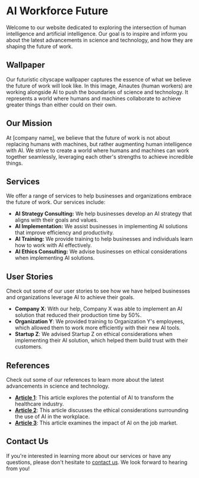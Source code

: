 <!--font:IBM Plex Sans-->

# AI Workforce Future

Welcome to our website dedicated to exploring the intersection of human intelligence and artificial intelligence. Our goal is to inspire and inform you about the latest advancements in science and technology, and how they are shaping the future of work.

## Wallpaper

Our futuristic cityscape wallpaper captures the essence of what we believe the future of work will look like. In this image, Ainautes (human workers) are working alongside AI to push the boundaries of science and technology. It represents a world where humans and machines collaborate to achieve greater things than either could on their own.

## Our Mission

At [company name], we believe that the future of work is not about replacing humans with machines, but rather augmenting human intelligence with AI. We strive to create a world where humans and machines can work together seamlessly, leveraging each other's strengths to achieve incredible things.

## Services

We offer a range of services to help businesses and organizations embrace the future of work. Our services include:

- **AI Strategy Consulting:** We help businesses develop an AI strategy that aligns with their goals and values.
- **AI Implementation:** We assist businesses in implementing AI solutions that improve efficiency and productivity.
- **AI Training:** We provide training to help businesses and individuals learn how to work with AI effectively.
- **AI Ethics Consulting:** We advise businesses on ethical considerations when implementing AI solutions.

## User Stories

Check out some of our user stories to see how we have helped businesses and organizations leverage AI to achieve their goals.

- **Company X**: With our help, Company X was able to implement an AI solution that reduced their production time by 50%.
- **Organization Y**: We provided training to Organization Y's employees, which allowed them to work more efficiently with their new AI tools.
- **Startup Z**: We advised Startup Z on ethical considerations when implementing their AI solution, which helped them build trust with their customers.

## References

Check out some of our references to learn more about the latest advancements in science and technology.

- **[Article 1](#)**: This article explores the potential of AI to transform the healthcare industry.
- **[Article 2](#)**: This article discusses the ethical considerations surrounding the use of AI in the workplace.
- **[Article 3](#)**: This article examines the impact of AI on the job market.

## Contact Us

If you're interested in learning more about our services or have any questions, please don't hesitate to [contact us](#contact). We look forward to hearing from you!

<!--

Write me content for website with wallpaper which alt text is:

"A futuristic cityscape where Ainautes work alongside AI to push the boundaries of science and technology."

The name/title of the page should not be 1:1 copy of the alt text but rather a real content of the website which is using this wallpaper.

- Use markdown format 
- Start with heading
- Heading should be short and concise
- The content should look like a real website 
- The website should not be about the wallpaper, wallpaper is just a related background
- Heading should be contain work "wallpaper" or "background"
- Include real sections like references, contact, user stories, etc. use things relevant to the page purpose.
- Feel free to use structure like headings, bullets, numbering, blockquotes, paragraphs, horizontal lines, etc.
- You can use formatting like bold or _italic_
- You can include UTF-8 emojis
- Links should be only #hash anchors (and you can refer to the document itself)
- Do not include images


---


# The Future of Work: Ainautes and AI Pushing the Boundaries of Science and Technology

Welcome to our website dedicated to exploring the intersection of human intelligence and artificial intelligence. Our goal is to inspire and inform you about the latest advancements in science and technology, and how they are shaping the future of work.

## Wallpaper

Our futuristic cityscape wallpaper captures the essence of what we believe the future of work will look like. In this image, Ainautes (human workers) are working alongside AI to push the boundaries of science and technology. It represents a world where humans and machines collaborate to achieve greater things than either could on their own.

## Our Mission

At [company name], we believe that the future of work is not about replacing humans with machines, but rather augmenting human intelligence with AI. We strive to create a world where humans and machines can work together seamlessly, leveraging each other's strengths to achieve incredible things.

## Services

We offer a range of services to help businesses and organizations embrace the future of work. Our services include:

- **AI Strategy Consulting:** We help businesses develop an AI strategy that aligns with their goals and values.
- **AI Implementation:** We assist businesses in implementing AI solutions that improve efficiency and productivity.
- **AI Training:** We provide training to help businesses and individuals learn how to work with AI effectively.
- **AI Ethics Consulting:** We advise businesses on ethical considerations when implementing AI solutions.

## User Stories

Check out some of our user stories to see how we have helped businesses and organizations leverage AI to achieve their goals.

- **Company X**: With our help, Company X was able to implement an AI solution that reduced their production time by 50%.
- **Organization Y**: We provided training to Organization Y's employees, which allowed them to work more efficiently with their new AI tools.
- **Startup Z**: We advised Startup Z on ethical considerations when implementing their AI solution, which helped them build trust with their customers.

## References

Check out some of our references to learn more about the latest advancements in science and technology.

- **[Article 1](#)**: This article explores the potential of AI to transform the healthcare industry.
- **[Article 2](#)**: This article discusses the ethical considerations surrounding the use of AI in the workplace.
- **[Article 3](#)**: This article examines the impact of AI on the job market.

## Contact Us

If you're interested in learning more about our services or have any questions, please don't hesitate to [contact us](#contact). We look forward to hearing from you!

-->
